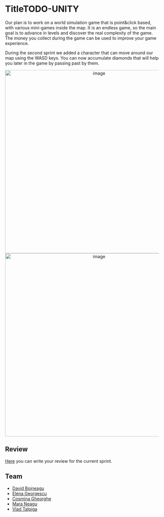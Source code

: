 # TitleTODO-UNITY
Our plan is to work on a world simulation game that is point&click based, with various mini-games inside the map. It is an endless game, so the main goal is to advance in levels and discover the real complexity of the game. The money you collect during the game can be used to improve your game experience.

During the second sprint we added a character that can move around our map using the WASD keys. You can now accumulate diamonds that will help you later in the game by passing past by them.
<div align="center">
    <img src="https://github.com/DBojneagu/TitleTODO-UNITY/assets/101595151/cc44da62-bfdb-4ad9-bf4f-9880bdff399f" alt="image" width="600px">
</div>
<div align="center">
    <img src="https://github.com/DBojneagu/TitleTODO-UNITY/assets/101599986/a215460e-bd45-4845-bed3-d3ca644fa0fe" alt="image" width="600px">
</div>

## Review
[Here](https://github.com/DBojneagu/TitleTODO-UNITY/issues) you can write your review for the current sprint.

## Team
- [David Bojneagu](https://github.com/DBojneagu)
- [Elena Georgescu](https://github.com/elenaag23)
- [Cosmina Gheorghe](https://github.com/cosminagheorghe47)
- [Mara Neagu](https://github.com/maraneagu)
- [Vlad Talpiga](https://github.com/vladtalpiga)
